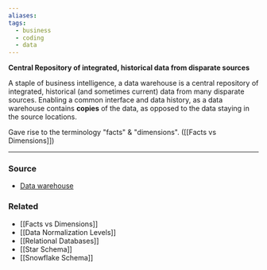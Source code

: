 ```yaml
---
aliases: 
tags:
  - business
  - coding
  - data
---
```

**Central Repository of integrated, historical data from disparate sources**

A staple of business intelligence, a data warehouse is a central repository of integrated, historical (and sometimes current) data from many disparate sources. Enabling a common interface and data history, as a data warehouse contains **copies** of the data, as opposed to the data staying in the source locations.

Gave rise to the terminology "facts" & "dimensions". ([[Facts vs Dimensions]]) 

---
### Source
- [Data warehouse](https://en.wikipedia.org/wiki/Data_warehouse)

### Related
- [[Facts vs Dimensions]]
- [[Data Normalization Levels]]
- [[Relational Databases]]
- [[Star Schema]]
- [[Snowflake Schema]]